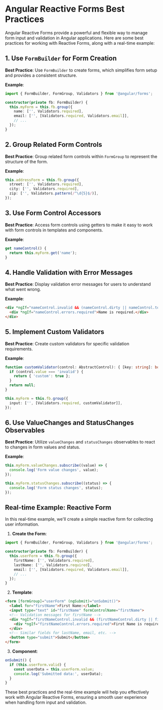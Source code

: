 # Angular Reactive Forms Best Practices

Angular Reactive Forms provide a powerful and flexible way to manage form input and validation in Angular applications. Here are some best practices for working with Reactive Forms, along with a real-time example:

## 1. Use `FormBuilder` for Form Creation

**Best Practice**: Use `FormBuilder` to create forms, which simplifies form setup and provides a consistent structure.

**Example**:

```typescript
import { FormBuilder, FormGroup, Validators } from '@angular/forms';

constructor(private fb: FormBuilder) {
  this.myForm = this.fb.group({
    name: ['', Validators.required],
    email: ['', [Validators.required, Validators.email]],
    // ...
  });
}
```

## 2. Group Related Form Controls

**Best Practice**: Group related form controls within `FormGroup` to represent the structure of the form.

**Example**:

```typescript
this.addressForm = this.fb.group({
  street: ['', Validators.required],
  city: ['', Validators.required],
  zip: ['', Validators.pattern(/^\d{5}$/)],
});
```

## 3. Use Form Control Accessors

**Best Practice**: Access form controls using getters to make it easy to work with form controls in templates and components.

**Example**:

```typescript
get nameControl() {
  return this.myForm.get('name');
}
```

## 4. Handle Validation with Error Messages

**Best Practice**: Display validation error messages for users to understand what went wrong.

**Example**:

```html
<div *ngIf="nameControl.invalid && (nameControl.dirty || nameControl.touched)">
  <div *ngIf="nameControl.errors.required">Name is required.</div>
</div>
```

## 5. Implement Custom Validators

**Best Practice**: Create custom validators for specific validation requirements.

**Example**:

```typescript
function customValidator(control: AbstractControl): { [key: string]: boolean } | null {
  if (control.value === 'invalid') {
    return { 'custom': true };
  }
  return null;
}

this.myForm = this.fb.group({
  input: ['', [Validators.required, customValidator]],
});
```

## 6. Use ValueChanges and StatusChanges Observables

**Best Practice**: Utilize `valueChanges` and `statusChanges` observables to react to changes in form values and status.

**Example**:

```typescript
this.myForm.valueChanges.subscribe((value) => {
  console.log('Form value changes', value);
});

this.myForm.statusChanges.subscribe((status) => {
  console.log('Form status changes', status);
});
```

## Real-time Example: Reactive Form

In this real-time example, we'll create a simple reactive form for collecting user information.

1. **Create the Form**:

```typescript
import { FormBuilder, FormGroup, Validators } from '@angular/forms';

constructor(private fb: FormBuilder) {
  this.userForm = this.fb.group({
    firstName: ['', Validators.required],
    lastName: ['', Validators.required],
    email: ['', [Validators.required, Validators.email]],
    // ...
  });
}
```

2. **Template**:

```html
<form [formGroup]="userForm" (ngSubmit)="onSubmit()">
  <label for="firstName">First Name:</label>
  <input type="text" id="firstName" formControlName="firstName">
  <!-- Validation messages for firstName -->
  <div *ngIf="firstNameControl.invalid && (firstNameControl.dirty || firstNameControl.touched)">
    <div *ngIf="firstNameControl.errors.required">First Name is required.</div>
  </div>
  <!-- Similar fields for lastName, email, etc. -->
  <button type="submit">Submit</button>
</form>
```

3. **Component**:

```typescript
onSubmit() {
  if (this.userForm.valid) {
    const userData = this.userForm.value;
    console.log('Submitted data:', userData);
  }
}
```

These best practices and the real-time example will help you effectively work with Angular Reactive Forms, ensuring a smooth user experience when handling form input and validation.
```